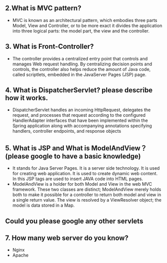 ## 2.What is MVC pattern?
- MVC is known as an architectural pattern, which embodies three parts Model, View and Controller, or to be more exact it divides the application into three logical parts: the model part, the view and the controller.
## 3. What is Front-Controller?
- The controller provides a centralized entry point that controls and manages Web request handling. By centralizing decision points and controls, the controller also helps reduce the amount of Java code, called scriptlets, embedded in the JavaServer Pages (JSP) page.
## 4. What is DispatcherServlet? please describe how it works.
- DispatcherServlet handles an incoming HttpRequest, delegates the request, and processes that request according to the configured HandlerAdapter interfaces that have been implemented within the Spring application along with accompanying annotations specifying handlers, controller endpoints, and response objects
## 5. What is JSP and What is ModelAndView？(please google to have a basic knowledge)
- It stands for Java Server Pages. It is a server side technology. It is used for creating web application. It is used to create dynamic web content. In this JSP tags are used to insert JAVA code into HTML pages.
- ModelAndView is a holder for both Model and View in the web MVC framework. These two classes are distinct; ModelAndView merely holds both to make it possible for a controller to return both model and view in a single return value. The view is resolved by a ViewResolver object; the model is data stored in a Map.
## Could you please google any other servlets
## 7. How many web server do you know?
- Nginx
- Apache

